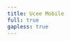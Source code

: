 ```yaml
---
title: Ucee Mobile
full: true
gapless: true
---
```


<code src="./components/home-page.tsx" inline="true"></code>